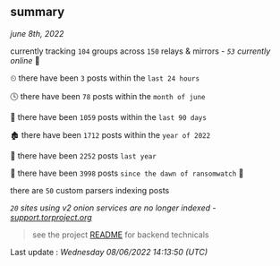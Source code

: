
## summary
_june 8th, 2022_

currently tracking `104` groups across `150` relays & mirrors - _`53` currently online_ 📡

⏲ there have been `3` posts within the `last 24 hours`

🕓 there have been `78` posts within the `month of june`

📅 there have been `1059` posts within the `last 90 days`

🏚 there have been `1712` posts within the `year of 2022`

🚀 there have been `2252` posts `last year`

🦕 there have been `3998` posts `since the dawn of ransomwatch` 🐣

there are `50` custom parsers indexing posts

_`20` sites using v2 onion services are no longer indexed - [support.torproject.org](https://support.torproject.org/onionservices/v2-deprecation/)_

> see the project [README](https://github.com/jmousqueton/ransomwatch#readme) for backend technicals



Last update : _Wednesday 08/06/2022 14:13:50 (UTC)_

